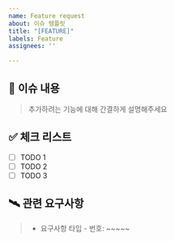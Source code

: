```yaml
---
name: Feature request
about: 이슈 템플릿
title: "[FEATURE]"
labels: Feature
assignees: ''

---
```


## 📝 이슈 내용

> 추가하려는 기능에 대해 간결하게 설명해주세요

## ✅ 체크 리스트

- [ ] TODO 1
- [ ] TODO 2
- [ ] TODO 3

## 🛰️ 관련 요구사항
 > - 요구사항 타입 - 번호: ~~~~~
